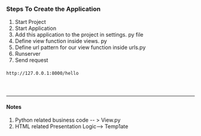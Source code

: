<!-- @format -->
### Steps To Create the Application

1. Start Project
2. Start Application
3. Add this application to the project in settings. py file
4. Define view function inside views. py
5. Define url pattern for our view function inside urls.py
6. Runserver
7. Send request

####

```
http://127.0.0.1:8000/hello
```

####

```

```

####

```

```




----


#### Notes

1. Python related business code -- > View.py
2. HTML related Presentation Logic--> Temp1ate


